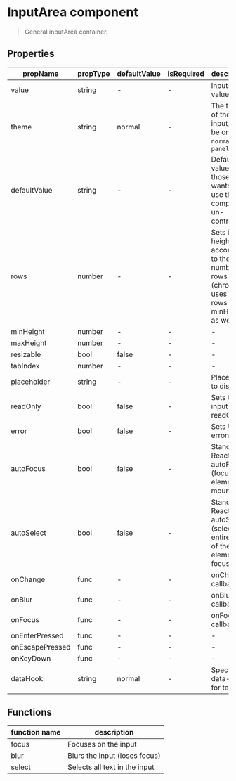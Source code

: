 # InputArea component

> General inputArea container.

## Properties

| propName | propType | defaultValue | isRequired | description |
|----------|----------|--------------|------------|-------------|
| value | string | - | - | Inputs value |
| theme | string | normal | - | The theme of the input, can be one of `normal`, `paneltitle` |
| defaultValue | string | - | - | Default value for those who wants to use this component un-controlled |
| rows | number | - | - | Sets initial height according to the number of rows (chrome uses the rows for minHeight as well) |
| minHeight | number | - | - | - |
| maxHeight | number | - | - | - |
| resizable | bool | false | - | - |
| tabIndex  | number | - | - | - |
| placeholder  | string | - | - | Placeholder to display |
| readOnly  | bool | false | - | Sets the input to readOnly |
| error  | bool | false | - | Sets UI to erroneous |
| autoFocus | bool | false  | - | Standard React Input autoFocus (focus the element on mount) |
| autoSelect | bool | false | - | Standard React Input autoSelect (select the entire text of the element on focus) |
| onChange  | func | - | - | onChange callback |
| onBlur | func | - | -  | onBlur callback |
| onFocus | func | - | - | onFocus callback |
| onEnterPressed | func | - | - | - |
| onEscapePressed | func | - | - | - |
| onKeyDown | func | - | - | - |
| dataHook | string | normal | - | Specifies a data-hook for tests |

## Functions

| function name | description |
|---------------|-------------|
| focus | Focuses on the input |
| blur | Blurs the input (loses focus) |
| select | Selects all text in the input |
